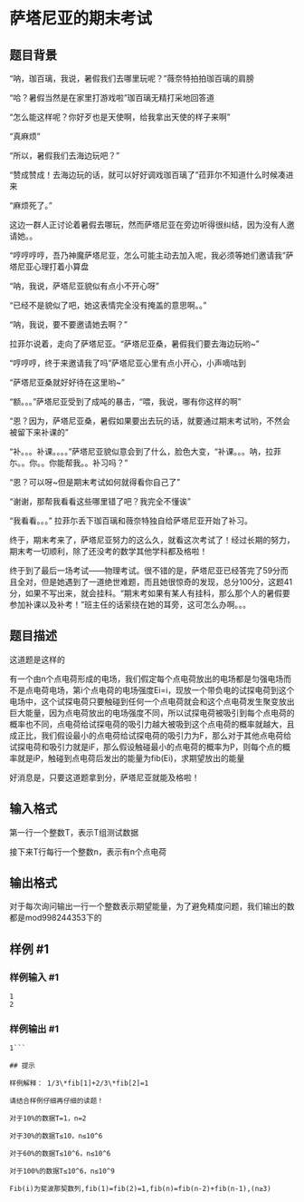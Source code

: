 # 萨塔尼亚的期末考试

## 题目背景

“呐，珈百璃，我说，暑假我们去哪里玩呢？”薇奈特拍拍珈百璃的肩膀

“哈？暑假当然是在家里打游戏啦”珈百璃无精打采地回答道

“怎么能这样呢？你好歹也是天使啊，给我拿出天使的样子来啊”

“真麻烦”

“所以，暑假我们去海边玩吧？”

“赞成赞成！去海边玩的话，就可以好好调戏珈百璃了”菈菲尔不知道什么时候凑进来

“麻烦死了。”

这边一群人正讨论着暑假去哪玩，然而萨塔尼亚在旁边听得很纠结，因为没有人邀请她。。

“哼哼哼哼，吾乃神魔萨塔尼亚，怎么可能主动去加入呢，我必须等她们邀请我”萨塔尼亚心理打着小算盘

“呐，我说，萨塔尼亚貌似有点小不开心呀”

“已经不是貌似了吧，她这表情完全没有掩盖的意思啊。。”

“呐，我说，要不要邀请她去啊？”

拉菲尓说着，走向了萨塔尼亚。“萨塔尼亚桑，暑假我们要去海边玩哟~”

“哼哼哼，终于来邀请我了吗”萨塔尼亚心里有点小开心，小声嘀咕到

“萨塔尼亚桑就好好待在这里哟~”

“额。。。”萨塔尼亚受到了成吨的暴击，“喂，我说，哪有你这样的啊”

“恩？因为，萨塔尼亚桑，暑假如果要出去玩的话，就要通过期末考试哟，不然会被留下来补课的”

“补。。。补课。。。。”萨塔尼亚貌似意会到了什么，脸色大变，“补课。。。呐，拉菲尓。。你。。你能帮我。。补习吗？”

“恩？可以呀~但是期末考试如何就得看你自己了”

“谢谢，那帮我看看这些哪里错了吧？我完全不懂诶”

“我看看。。。” 拉菲尓丢下珈百璃和薇奈特独自给萨塔尼亚开始了补习。

终于，期末考来了，萨塔尼亚努力的这么久，就看这次考试了！经过长期的努力，期末考一切顺利，除了还没考的数学其他学科都及格啦！

终于到了最后一场考试——物理考试。很不错的是，萨塔尼亚已经答完了59分而且全对，但是她遇到了一道绝世难题，而且她很惊奇的发现，总分100分，这题41分，如果不写出来，就会挂科。“期末考如果有某人有挂科，那么那个人的暑假要参加补课以及补考！”班主任的话萦绕在她的耳旁，这可怎么办啊。。。


## 题目描述

这道题是这样的

有一个由n个点电荷形成的电场，我们假定每个点电荷放出的电场都是匀强电场而不是点电荷电场，第i个点电荷的电场强度Ei=i，现放一个带负电的试探电荷到这个电场中，这个试探电荷只要触碰到任何一个点电荷就会和这个点电荷发生聚变放出巨大能量，因为点电荷放出的电场强度不同，所以试探电荷被吸引到每个点电荷的概率也不同，点电荷给试探电荷的吸引力越大被吸到这个点电荷的概率就越大，且成正比，我们假设最小的点电荷给试探电荷的吸引力为F，那么对于其他点电荷给试探电荷和吸引力就是iF，那么假设触碰最小的点电荷的概率为P，则每个点的概率就是iP，触碰到点电荷后发出的能量为fib(Ei)，求期望放出的能量

好消息是，只要这道题拿到分，萨塔尼亚就能及格啦！


## 输入格式

第一行一个整数T，表示T组测试数据

接下来T行每行一个整数n，表示有n个点电荷


## 输出格式

对于每次询问输出一行一个整数表示期望能量，为了避免精度问题，我们输出的数都是mod998244353下的


## 样例 #1

### 样例输入 #1
```
1
2
```

### 样例输出 #1

```
1```

## 提示

样例解释： 1/3\*fib[1]+2/3\*fib[2]=1

请结合样例仔细再仔细的读题！

对于10%的数据T=1，n=2

对于30%的数据T≤10，n≤10^6

对于60%的数据T≤10^6，n≤10^6

对于100%的数据T≤10^6，n≤10^9

Fib(i)为斐波那契数列,fib(1)=fib(2)=1,fib(n)=fib(n-2)+fib(n-1),(n≥3)

